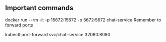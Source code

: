## Important commands
docker run --rm -it -p 15672:15672 -p 5672:5672 chat-service
Remember to forward ports

kubectl port-forward svc/chat-service 32080:8080
